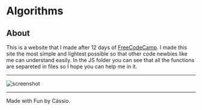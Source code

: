# Algorithms
## About
This is a website that I made after 12 days of [FreeCodeCamp](https://www.freecodecamp.org/).
I made this site the most simple and lightest possible so that other code newbies like me can understand easily.
In the JS folder you can see that all the functions are separeted in files so I hope you can help me in it.

---

![screenshot](https://i.imgur.com/MV0b7Na.png)

---

Made with Fun by Cássio.
